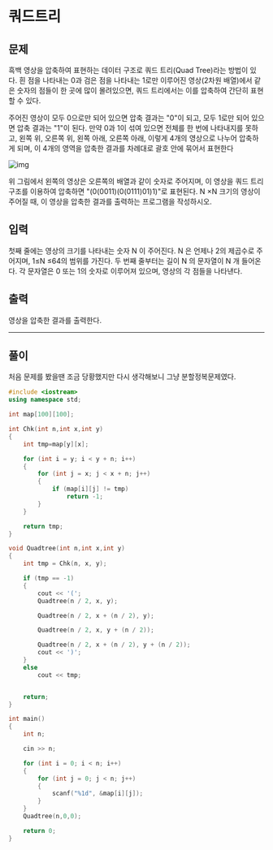 # 쿼드트리

## 문제

흑백 영상을 압축하여 표현하는 데이터 구조로 쿼드 트리(Quad Tree)라는 방법이 있다. 흰 점을 나타내는 0과 검은 점을 나타내는 1로만 이루어진 영상(2차원 배열)에서 같은 숫자의 점들이 한 곳에 많이 몰려있으면, 쿼드 트리에서는 이를 압축하여 간단히 표현할 수 있다.

주어진 영상이 모두 0으로만 되어 있으면 압축 결과는 "0"이 되고, 모두 1로만 되어 있으면 압축 결과는 "1"이 된다. 만약 0과 1이 섞여 있으면 전체를 한 번에 나타내지를 못하고, 왼쪽 위, 오른쪽 위, 왼쪽 아래, 오른쪽 아래, 이렇게 4개의 영상으로 나누어 압축하게 되며, 이 4개의 영역을 압축한 결과를 차례대로 괄호 안에 묶어서 표현한다

![img](https://www.acmicpc.net/JudgeOnline/upload/201007/qq.png)

위 그림에서 왼쪽의 영상은 오른쪽의 배열과 같이 숫자로 주어지며, 이 영상을 쿼드 트리 구조를 이용하여 압축하면 "(0(0011)(0(0111)01)1)"로 표현된다.  N ×N 크기의 영상이 주어질 때, 이 영상을 압축한 결과를 출력하는 프로그램을 작성하시오.

## 입력

첫째 줄에는 영상의 크기를 나타내는 숫자 N 이 주어진다. N 은 언제나 2의 제곱수로 주어지며, 1≤N ≤64의 범위를 가진다. 두 번째 줄부터는 길이 N 의 문자열이 N 개 들어온다. 각 문자열은 0 또는 1의 숫자로 이루어져 있으며, 영상의 각 점들을 나타낸다.

## 출력

영상을 압축한 결과를 출력한다.

---



## 풀이

처음 문제를 봤을땐 조금 당황했지만 다시 생각해보니 그냥 분할정복문제였다.

```c++
#include <iostream>
using namespace std;

int map[100][100];

int Chk(int n,int x,int y)
{
	int tmp=map[y][x];

	for (int i = y; i < y + n; i++)
	{
		for (int j = x; j < x + n; j++)
		{
			if (map[i][j] != tmp)
				return -1;
		}
	}

	return tmp;
}

void Quadtree(int n,int x,int y)
{
	int tmp = Chk(n, x, y);

	if (tmp == -1)
	{
		cout << '(';
		Quadtree(n / 2, x, y);

		Quadtree(n / 2, x + (n / 2), y);

		Quadtree(n / 2, x, y + (n / 2));

		Quadtree(n / 2, x + (n / 2), y + (n / 2));
		cout << ')';
	}
	else
		cout << tmp;


	return;
}

int main()
{
	int n;

	cin >> n;

	for (int i = 0; i < n; i++)
	{
		for (int j = 0; j < n; j++)
		{
			scanf("%1d", &map[i][j]);
		}
	}
	Quadtree(n,0,0);

	return 0;
}
```

